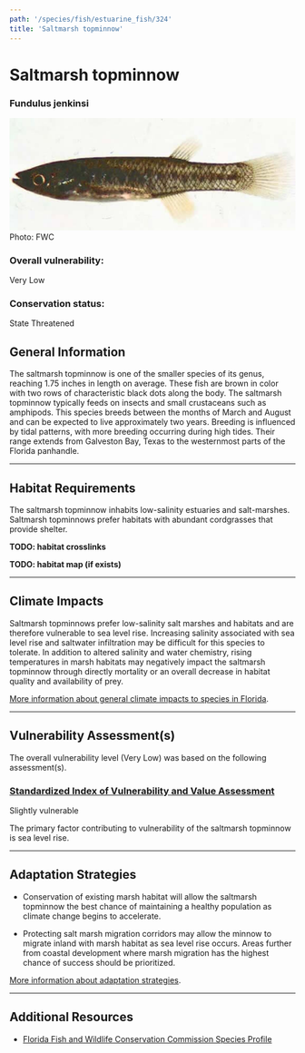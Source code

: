 ```yaml
---
path: '/species/fish/estuarine_fish/324'
title: 'Saltmarsh topminnow'
---
```


# Saltmarsh topminnow

### Fundulus jenkinsi

<div id="TopSection">

<div class="header-photo"><img src="324.jpg" alt="Photo for Saltmarsh topminnow"/>
<figcaption>Photo: FWC</figcaption></div>

<div>

### Overall vulnerability:

<div class="vulnerability vulnerability-low">Very Low</div>

### Conservation status:

State Threatened

</div>
</div>

## General Information

The saltmarsh topminnow is one of the smaller species of its genus, reaching 1.75 inches in length on average. These fish are brown in color with two rows of characteristic black dots along the body. The saltmarsh topminnow typically feeds on insects and small crustaceans such as amphipods. This species breeds between the months of March and August and can be expected to live approximately two years. Breeding is influenced by tidal patterns, with more breeding occurring during high tides.  Their range extends from Galveston Bay, Texas to the westernmost parts of the Florida panhandle.

<hr />

## Habitat Requirements



The saltmarsh topminnow inhabits low-salinity estuaries and salt-marshes. Saltmarsh topminnows prefer habitats with abundant cordgrasses that provide shelter.

**TODO: habitat crosslinks**

**TODO: habitat map (if exists)**

<hr />

## Climate Impacts

Saltmarsh topminnows prefer low-salinity salt marshes and habitats and are therefore vulnerable to sea level rise. Increasing salinity associated with sea level rise and saltwater infiltration may be difficult for this species to tolerate.  In addition to altered salinity and water chemistry, rising temperatures in marsh habitats may negatively impact the saltmarsh topminnow through directly mortality or an overall decrease in habitat quality and availability of prey.

[More information about general climate impacts to species in Florida](/impacts/species).



<hr />

## Vulnerability Assessment(s)

The overall vulnerability level (Very Low) was based on the following assessment(s).
#### 
<div class="vulnerability-header">
<h3><a href="/impacts/vulnerability/sivva/species">Standardized Index of Vulnerability and Value Assessment</a></h3>
<div class="vulnerability vulnerability-slight">Slightly vulnerable</div>
</div> 

The primary factor contributing to vulnerability of the saltmarsh topminnow is sea level rise.


<hr />

## Adaptation Strategies

- Conservation of existing marsh habitat will allow the saltmarsh topminnow the best chance of maintaining a healthy population as climate change begins to accelerate.

- Protecting salt marsh migration corridors may allow the minnow to migrate inland with marsh habitat as sea level rise occurs.  Areas further from coastal development where marsh migration has the highest chance of success should be prioritized.

[More information about adaptation strategies](/strategies).

<hr />


## Additional Resources

- [Florida Fish and Wildlife Conservation Commission Species Profile](https://myfwc.com/wildlifehabitats/profiles/saltwater/saltmarsh-topminnow/)
